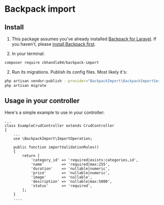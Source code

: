 # Backpack import

## Install

1) This package assumes you've already installed [Backpack for Laravel](https://backpackforlaravel.com). If you haven't, please [install Backpack first](https://backpackforlaravel.com/docs/3.5/installation).

2) In your terminal:

``` bash
composer require ckhandla94/backpack-import
```

2) Run its migrations. Publish its config files. Most likely it's:
```bash
php artisan vendor:publish --provider="BackpackImport\BackpackImportServiceProvider"
php artisan migrate
```

## Usage in your controller

Here's a simple example to use in your controller:

```
...
class ExampleCrudController extends CrudController
{
    ...
    use \BackpackImport\ImportOperation;

    public function importValidationRules()
    {
        return [
            'category_id' => 'required|exists:categories,id',
            'name'        => 'required|max:255',
            'duration'    => 'nullable|numeric',
            'price'       => 'nullable|numeric',
            'image'       => 'nullable',
            'description' => 'nullable|max:5000',
            'status'      => 'required',
        ];
    }
    ....

```
